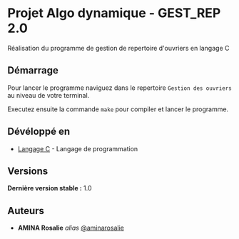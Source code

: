 # Projet Algo dynamique - GEST_REP 2.0

Réalisation du programme de gestion de repertoire d'ouvriers en langage C

## Démarrage

Pour lancer le programme naviguez dans le repertoire ``Gestion des ouvriers`` au niveau de votre terminal.

 Executez ensuite la commande ``make`` pour compiler et lancer le programme.

## Dévéloppé en

* [Langage C](http://gnu.org) - Langage de programmation

## Versions

**Dernière version stable :** 1.0

## Auteurs

* **AMINA Rosalie** _alias_ [@aminarosalie](https://github.com/#)
